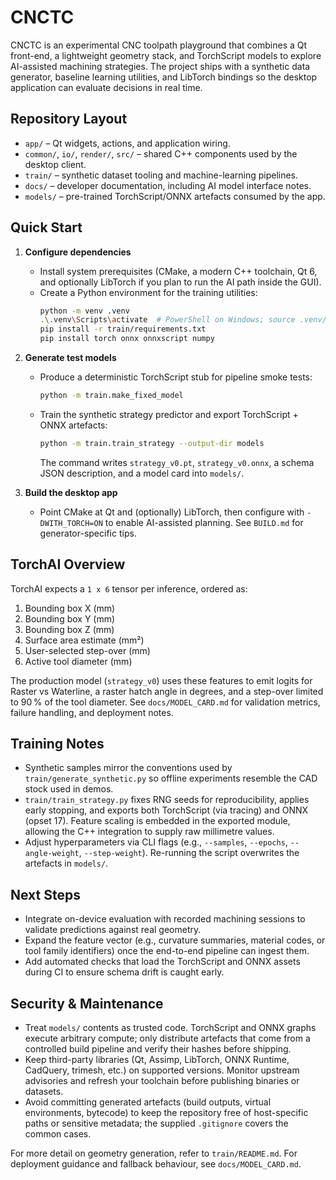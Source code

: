 # CNCTC

CNCTC is an experimental CNC toolpath playground that combines a Qt front-end, a lightweight geometry stack, and TorchScript models to explore AI-assisted machining strategies. The project ships with a synthetic data generator, baseline learning utilities, and LibTorch bindings so the desktop application can evaluate decisions in real time.

## Repository Layout

- `app/` – Qt widgets, actions, and application wiring.
- `common/`, `io/`, `render/`, `src/` – shared C++ components used by the desktop client.
- `train/` – synthetic dataset tooling and machine-learning pipelines.
- `docs/` – developer documentation, including AI model interface notes.
- `models/` – pre-trained TorchScript/ONNX artefacts consumed by the app.

## Quick Start

1. **Configure dependencies**
   - Install system prerequisites (CMake, a modern C++ toolchain, Qt 6, and optionally LibTorch if you plan to run the AI path inside the GUI).
   - Create a Python environment for the training utilities:
     ```bash
     python -m venv .venv
     .\.venv\Scripts\activate  # PowerShell on Windows; source .venv/bin/activate on POSIX
     pip install -r train/requirements.txt
     pip install torch onnx onnxscript numpy
     ```

2. **Generate test models**
   - Produce a deterministic TorchScript stub for pipeline smoke tests:
     ```bash
     python -m train.make_fixed_model
     ```
   - Train the synthetic strategy predictor and export TorchScript + ONNX artefacts:
     ```bash
     python -m train.train_strategy --output-dir models
     ```
     The command writes `strategy_v0.pt`, `strategy_v0.onnx`, a schema JSON description, and a model card into `models/`.

3. **Build the desktop app**
   - Point CMake at Qt and (optionally) LibTorch, then configure with `-DWITH_TORCH=ON` to enable AI-assisted planning. See `BUILD.md` for generator-specific tips.

## TorchAI Overview

TorchAI expects a `1 x 6` tensor per inference, ordered as:
1. Bounding box X (mm)
2. Bounding box Y (mm)
3. Bounding box Z (mm)
4. Surface area estimate (mm²)
5. User-selected step-over (mm)
6. Active tool diameter (mm)

The production model (`strategy_v0`) uses these features to emit logits for Raster vs Waterline, a raster hatch angle in degrees, and a step-over limited to 90 % of the tool diameter. See `docs/MODEL_CARD.md` for validation metrics, failure handling, and deployment notes.

## Training Notes

- Synthetic samples mirror the conventions used by `train/generate_synthetic.py` so offline experiments resemble the CAD stock used in demos.
- `train/train_strategy.py` fixes RNG seeds for reproducibility, applies early stopping, and exports both TorchScript (via tracing) and ONNX (opset 17). Feature scaling is embedded in the exported module, allowing the C++ integration to supply raw millimetre values.
- Adjust hyperparameters via CLI flags (e.g., `--samples`, `--epochs`, `--angle-weight`, `--step-weight`). Re-running the script overwrites the artefacts in `models/`.

## Next Steps

- Integrate on-device evaluation with recorded machining sessions to validate predictions against real geometry.
- Expand the feature vector (e.g., curvature summaries, material codes, or tool family identifiers) once the end-to-end pipeline can ingest them.
- Add automated checks that load the TorchScript and ONNX assets during CI to ensure schema drift is caught early.

## Security & Maintenance

- Treat `models/` contents as trusted code. TorchScript and ONNX graphs execute arbitrary compute; only distribute artefacts that come from a controlled build pipeline and verify their hashes before shipping.
- Keep third-party libraries (Qt, Assimp, LibTorch, ONNX Runtime, CadQuery, trimesh, etc.) on supported versions. Monitor upstream advisories and refresh your toolchain before publishing binaries or datasets.
- Avoid committing generated artefacts (build outputs, virtual environments, bytecode) to keep the repository free of host-specific paths or sensitive metadata; the supplied `.gitignore` covers the common cases.

For more detail on geometry generation, refer to `train/README.md`. For deployment guidance and fallback behaviour, see `docs/MODEL_CARD.md`.
